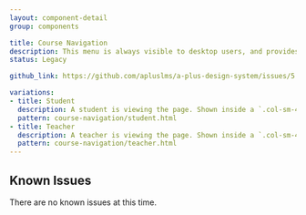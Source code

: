```yaml
---
layout: component-detail
group: components

title: Course Navigation
description: This menu is always visible to desktop users, and provides links to the main parts of the course. Teachers can also add custom links to the menu.
status: Legacy

github_link: https://github.com/apluslms/a-plus-design-system/issues/5

variations:
- title: Student
  description: A student is viewing the page. Shown inside a `.col-sm-4` container.
  pattern: course-navigation/student.html
- title: Teacher
  description: A teacher is viewing the page. Shown inside a `.col-sm-4` container.
  pattern: course-navigation/teacher.html
---
```



## Known Issues

There are no known issues at this time.